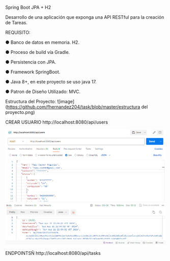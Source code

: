 Spring Boot JPA + H2

Desarrollo de una aplicación que exponga una API RESTful para la creación de Tareas.

REQUISITO:

● Banco de datos en memoria. H2.

● Proceso de build vía Gradle.

● Persistencia con JPA.

● Framework SpringBoot.

● Java 8+, en este proyecto se uso java 17.

● Patron de Diseño Utilizado: MVC.

Estructura del Proyecto:
![image](https://github.com/fhernandez204/task/blob/master/estructura del proyecto.png)

CREAR USUARIO
 http://localhost:8080/api/users

 
![image](https://github.com/fhernandez204/apiRest/blob/master/createUser.png)

ENDPOINTSÑ http://localhost:8080/api/tasks
